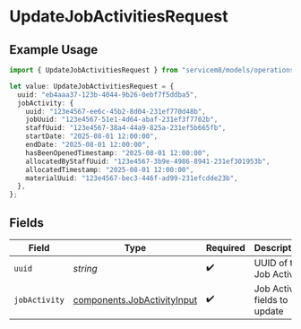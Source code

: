 # UpdateJobActivitiesRequest

## Example Usage

```typescript
import { UpdateJobActivitiesRequest } from "servicem8/models/operations";

let value: UpdateJobActivitiesRequest = {
  uuid: "eb4aaa37-123b-4044-9b26-0ebf7f5ddba5",
  jobActivity: {
    uuid: "123e4567-ee6c-45b2-8d04-231ef770d48b",
    jobUuid: "123e4567-51e1-4d64-abaf-231ef3f7702b",
    staffUuid: "123e4567-38a4-44a9-825a-231ef5b665fb",
    startDate: "2025-08-01 12:00:00",
    endDate: "2025-08-01 12:00:00",
    hasBeenOpenedTimestamp: "2025-08-01 12:00:00",
    allocatedByStaffUuid: "123e4567-3b9e-4986-8941-231ef301953b",
    allocatedTimestamp: "2025-08-01 12:00:00",
    materialUuid: "123e4567-bec3-446f-ad99-231efcdde23b",
  },
};
```

## Fields

| Field                                                                      | Type                                                                       | Required                                                                   | Description                                                                |
| -------------------------------------------------------------------------- | -------------------------------------------------------------------------- | -------------------------------------------------------------------------- | -------------------------------------------------------------------------- |
| `uuid`                                                                     | *string*                                                                   | :heavy_check_mark:                                                         | UUID of the Job Activity                                                   |
| `jobActivity`                                                              | [components.JobActivityInput](../../models/components/jobactivityinput.md) | :heavy_check_mark:                                                         | Job Activity fields to update                                              |